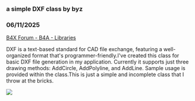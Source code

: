 ### a simple DXF class by byz
### 06/11/2025
[B4X Forum - B4A - Libraries](https://www.b4x.com/android/forum/threads/167368/)

DXF is a text-based standard for CAD file exchange, featuring a well-organized format that's programmer-friendly.I've created this class for basic DXF file generation in my application. Currently it supports just three drawing methods: AddCircle, AddPolyline, and AddLine. Sample usage is provided within the class.This is just a simple and incomplete class that I throw at the bricks.  
  
  
![](https://www.b4x.com/android/forum/attachments/164698)